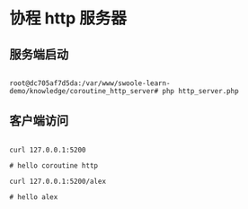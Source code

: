 # 协程 http 服务器

## 服务端启动

```shell

root@dc705af7d5da:/var/www/swoole-learn-demo/knowledge/coroutine_http_server# php http_server.php

```

## 客户端访问

```shell

curl 127.0.0.1:5200

# hello coroutine http

curl 127.0.0.1:5200/alex

# hello alex

```
